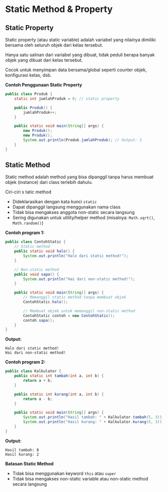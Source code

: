 # Static Method & Property

## Static Property

Static property (atau static variable) adalah variabel yang nilainya dimiliki bersama oleh seluruh objek dari kelas tersebut.

Hanya satu salinan dari variabel yang dibuat, tidak peduli berapa banyak objek yang dibuat dari kelas tersebut.

Cocok untuk menyimpan data bersama/global seperti counter objek, konfigurasi kelas, dsb.

**Contoh Penggunaan Static Property**
```java
public class Produk {
    static int jumlahProduk = 0; // static property

    public Produk() {
        jumlahProduk++;
    }

    public static void main(String[] args) {
        new Produk();
        new Produk();
        System.out.println(Produk.jumlahProduk); // Output: 2
    }
}
```

## Static Method

Static method adalah method yang bisa dipanggil tanpa harus membuat objek (instance) dari class terlebih dahulu. 

Ciri-ciri s tatic method
- Dideklarasikan dengan kata kunci `static`
- Dapat dipanggil langsung menggunakan nama class
- Tidak bisa mengakses anggota non-static secara langsung
- Sering digunakan untuk utility/helper method (misalnya: `Math.sqrt()`, `Math.random()`)

**Contoh program 1:**
```java
public class ContohStatic {
    // Static method
    public static void halo() {
        System.out.println("Halo dari static method!");
    }

    // Non-static method
    public void sapa() {
        System.out.println("Hai dari non-static method!");
    }

    public static void main(String[] args) {
        // Memanggil static method tanpa membuat objek
        ContohStatic.halo();

        // Membuat objek untuk memanggil non-static method
        ContohStatic contoh = new ContohStatic();
        contoh.sapa();
    }
}
```

**Output:**
```
Halo dari static method!
Hai dari non-static method!
```

**Contoh program 2:**
```java
public class Kalkulator {
    public static int tambah(int a, int b) {
        return a + b;
    }

    public static int kurang(int a, int b) {
        return a - b;
    }

    public static void main(String[] args) {
        System.out.println("Hasil tambah: " + Kalkulator.tambah(5, 3));
        System.out.println("Hasil kurang: " + Kalkulator.kurang(5, 3));
    }
}
```

**Output:**
```
Hasil tambah: 8
Hasil kurang: 2
```

**Batasan Static Method**
- Tidak bisa menggunakan keyword `this` atau `super`
- Tidak bisa mengakses non-static variable atau non-static method secara langsung